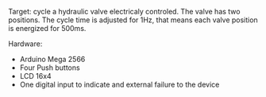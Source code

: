Target: cycle a hydraulic valve electricaly controled. The valve has two positions.
The cycle time is adjusted for 1Hz, that means each valve position is energized for 500ms.

Hardware:
- Arduino Mega 2566
- Four Push buttons
- LCD 16x4
- One digital input to indicate and external failure to the device
